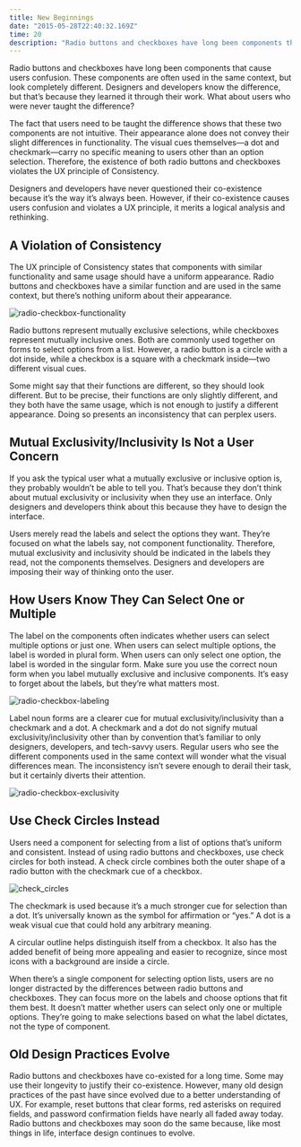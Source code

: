 ```yaml
---
title: New Beginnings
date: "2015-05-28T22:40:32.169Z"
time: 20
description: "Radio buttons and checkboxes have long been components that cause users confusion. These components are often used in the same context, but look completely different. Designers and developers know the difference, but that’s because they learned it through their work. What about users who were never taught the difference?"
---
```


Radio buttons and checkboxes have long been components that cause users confusion. These components are often used in the same context, but look completely different. Designers and developers know the difference, but that’s because they learned it through their work. What about users who were never taught the difference?

The fact that users need to be taught the difference shows that these two components are not intuitive. Their appearance alone does not convey their slight differences in functionality. The visual cues themselves—a dot and checkmark—carry no specific meaning to users other than an option selection. Therefore, the existence of both radio buttons and checkboxes violates the UX principle of Consistency.

Designers and developers have never questioned their co-existence because it’s the way it’s always been. However, if their co-existence causes users confusion and violates a UX principle, it merits a logical analysis and rethinking.

A Violation of Consistency
--------------------------

The UX principle of Consistency states that components with similar functionality and same usage should have a uniform appearance. Radio buttons and checkboxes have a similar function and are used in the same context, but there’s nothing uniform about their appearance.

![radio-checkbox-functionality](https://uxmovement.com/wp-content/uploads/2020/03/radio-checkbox-functionality.png)

Radio buttons represent mutually exclusive selections, while checkboxes represent mutually inclusive ones. Both are commonly used together on forms to select options from a list. However, a radio button is a circle with a dot inside, while a checkbox is a square with a checkmark inside—two different visual cues.

Some might say that their functions are different, so they should look different. But to be precise, their functions are only slightly different, and they both have the same usage, which is not enough to justify a different appearance. Doing so presents an inconsistency that can perplex users.

Mutual Exclusivity/Inclusivity Is Not a User Concern
----------------------------------------------------

If you ask the typical user what a mutually exclusive or inclusive option is, they probably wouldn’t be able to tell you. That’s because they don’t think about mutual exclusivity or inclusivity when they use an interface. Only designers and developers think about this because they have to design the interface.

Users merely read the labels and select the options they want. They’re focused on what the labels say, not component functionality. Therefore, mutual exclusivity and inclusivity should be indicated in the labels they read, not the components themselves. Designers and developers are imposing their way of thinking onto the user.

How Users Know They Can Select One or Multiple
----------------------------------------------

The label on the components often indicates whether users can select multiple options or just one. When users can select multiple options, the label is worded in plural form. When users can only select one option, the label is worded in the singular form. Make sure you use the correct noun form when you label mutually exclusive and inclusive components. It’s easy to forget about the labels, but they’re what matters most.

![radio-checkbox-labeling](https://uxmovement.com/wp-content/uploads/2020/03/radio-checkbox-labeling.png)

Label noun forms are a clearer cue for mutual exclusivity/inclusivity than a checkmark and a dot. A checkmark and a dot do not signify mutual exclusivity/inclusivity other than by convention that’s familiar to only designers, developers, and tech-savvy users. Regular users who see the different components used in the same context will wonder what the visual differences mean. The inconsistency isn’t severe enough to derail their task, but it certainly diverts their attention.

![radio-checkbox-exclusivity](https://uxmovement.com/wp-content/uploads/2020/03/radio-checkbox-exclusivity.png)

Use Check Circles Instead
-------------------------

Users need a component for selecting from a list of options that’s uniform and consistent. Instead of using radio buttons and checkboxes, use check circles for both instead. A check circle combines both the outer shape of a radio button with the checkmark cue of a checkbox.

![check_circles](https://uxmovement.com/wp-content/uploads/2020/03/check_circles.png)

The checkmark is used because it’s a much stronger cue for selection than a dot. It’s universally known as the symbol for affirmation or “yes.” A dot is a weak visual cue that could hold any arbitrary meaning.

A circular outline helps distinguish itself from a checkbox. It also has the added benefit of being more appealing and easier to recognize, since most icons with a background are inside a circle.

When there’s a single component for selecting option lists, users are no longer distracted by the differences between radio buttons and checkboxes. They can focus more on the labels and choose options that fit them best. It doesn’t matter whether users can select only one or multiple options. They’re going to make selections based on what the label dictates, not the type of component.

Old Design Practices Evolve
---------------------------

Radio buttons and checkboxes have co-existed for a long time. Some may use their longevity to justify their co-existence. However, many old design practices of the past have since evolved due to a better understanding of UX. For example, reset buttons that clear forms, red asterisks on required fields, and password confirmation fields have nearly all faded away today. Radio buttons and checkboxes may soon do the same because, like most things in life, interface design continues to evolve.

